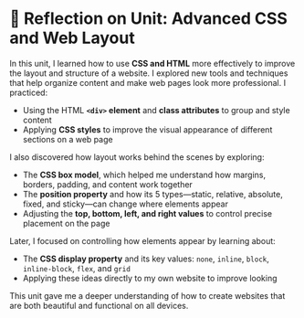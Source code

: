 # 🧱 Reflection on Unit: Advanced CSS and Web Layout

In this unit, I learned how to use **CSS and HTML** more effectively to improve the layout and structure of a website. I explored new tools and techniques that help organize content and make web pages look more professional. I practiced:

- Using the HTML **`<div>` element** and **class attributes** to group and style content  
- Applying **CSS styles** to improve the visual appearance of different sections on a web page  

I also discovered how layout works behind the scenes by exploring:

- The **CSS box model**, which helped me understand how margins, borders, padding, and content work together  
- The **position property** and how its 5 types—static, relative, absolute, fixed, and sticky—can change where elements appear  
- Adjusting the **top, bottom, left, and right values** to control precise placement on the page  

Later, I focused on controlling how elements appear by learning about:

- The **CSS display property** and its key values: `none`, `inline`, `block`, `inline-block`, `flex`, and `grid`  
- Applying these ideas directly to my own website to improve looking

This unit gave me a deeper understanding of how to create websites that are both beautiful and functional on all devices.
